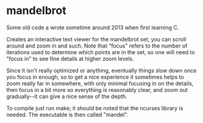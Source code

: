 # mandelbrot

Some old code a wrote sometime around 2013 when first learning C.

Creates an interactive text viewer for the mandelbrot set, 
you can scroll around and zoom in and such. Note that "focus"
refers to the number of iterations used to determine which points
are in the set, so one will need to "focus in" to see fine details 
at higher zoom levels.

Since it isn't really optimized or anything, eventually things slow
down once you focus in enough, so to get a nice experience it sometimes
helps to zoom really far in somewhere, with only minimal focusing in on
the details, then focus in a bit more so everything is reasonably clear,
and zoom out gradually--it can give a nice sense of the depth.

To compile just run make; it should be noted that the ncurses
library is needed. The executable is then called "mandel".

